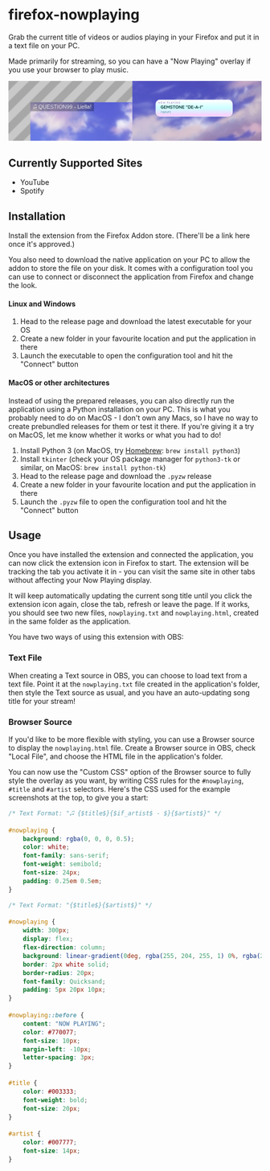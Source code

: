 # firefox-nowplaying

Grab the current title of videos or audios playing in your Firefox and put it in a text file on your PC.

Made primarily for streaming, so you can have a "Now Playing" overlay if you use your browser to play music.

![Example screenshot of two possibe stream overlays enabled by this extension](example.png?raw=true)

## Currently Supported Sites

- YouTube
- Spotify

## Installation

Install the extension from the Firefox Addon store. (There'll be a link here once it's approved.)

You also need to download the native application on your PC to allow the addon to store the file on your disk. It comes
with a configuration tool you can use to connect or disconnect the application from Firefox and change the look.

#### Linux and Windows

1. Head to the release page and download the latest executable for your OS
1. Create a new folder in your favourite location and put the application in there
1. Launch the executable to open the configuration tool and hit the "Connect" button

#### MacOS or other architectures

Instead of using the prepared releases, you can also directly run the application using a Python installation on your
PC. This is what you probably need to do on MacOS - I don't own any Macs, so I have no way to create prebundled releases
for them or test it there. If you're giving it a try on MacOS, let me know whether it works or what you had to do!

1. Install Python 3 (on MacOS, try [Homebrew](https://brew.sh): `brew install python3`)
1. Install `tkinter` (check your OS package manager for `python3-tk` or similar, on MacOS: `brew install python-tk`)
1. Head to the release page and download the `.pyzw` release
1. Create a new folder in your favourite location and put the application in there
1. Launch the `.pyzw` file to open the configuration tool and hit the "Connect" button

## Usage

Once you have installed the extension and connected the application, you can now click the extension icon in Firefox to
start. The extension will be tracking the tab you activate it in - you can visit the same site in other tabs without
affecting your Now Playing display.

It will keep automatically updating the current song title until you click the extension icon again, close the tab,
refresh or leave the page. If it works, you should see two new files, `nowplaying.txt` and `nowplaying.html`, created in
the same folder as the application.

You have two ways of using this extension with OBS:

### Text File

When creating a Text source in OBS, you can choose to load text from a text file. Point it at the `nowplaying.txt` file
created in the application's folder, then style the Text source as usual, and you have an auto-updating song title for
your stream!

### Browser Source

If you'd like to be more flexible with styling, you can use a Browser source to display the `nowplaying.html` file.
Create a Browser source in OBS, check "Local File", and choose the HTML file in the application's folder.

You can now use the "Custom CSS" option of the Browser source to fully style the overlay as you want, by writing CSS
rules for the `#nowplaying`, `#title` and `#artist` selectors. Here's the CSS used for the example screenshots at the
top, to give you a start:

```css
/* Text Format: "🎜 {$title$}{$if_artist$ - $}{$artist$}" */

#nowplaying {
	background: rgba(0, 0, 0, 0.5);
	color: white;
	font-family: sans-serif;
	font-weight: semibold;
	font-size: 24px;
	padding: 0.25em 0.5em;
}
```

```css
/* Text Format: "{$title$}{$artist$}" */

#nowplaying {
	width: 300px;
	display: flex;
	flex-direction: column;
	background: linear-gradient(0deg, rgba(255, 204, 255, 1) 0%, rgba(204, 255, 255, 1) 50%, rgba(255, 255, 255, 1) 100%);
	border: 2px white solid;
	border-radius: 20px;
	font-family: Quicksand;
	padding: 5px 20px 10px;
}

#nowplaying::before {
	content: "NOW PLAYING";
	color: #770077;
	font-size: 10px;
	margin-left: -10px;
	letter-spacing: 3px;
}

#title {
	color: #003333;
	font-weight: bold;
	font-size: 20px;
}

#artist {
	color: #007777;
	font-size: 14px;
}
```
